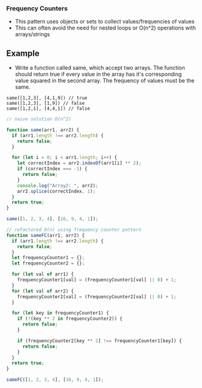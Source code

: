 ### Frequency Counters

- This pattern uses objects or sets to collect values/frequencies of values
- This can often avoid the need for nested loops or O(n^2) operations with arrays/strings

## Example

- Write a function called same, which accept two arrays. The function should return true if every value in the array has it's corresponding value squared in the second array. The frequency of values must be the same.

```
same([1,2,3], [4,1,9]) // true
same([1,2,3], [1,9]) // false
same([1,2,1], [4,4,1]) // false
```

```js
// naive solution O(n^2)

function same(arr1, arr2) {
  if (arr1.length !== arr2.length) {
    return false;
  }

  for (let i = 0; i < arr1.length; i++) {
    let correctIndex = arr2.indexOf(arr1[i] ** 2);
    if (correctIndex === -1) {
      return false;
    }
    console.log("Array2: ", arr2);
    arr2.splice(correctIndex, 1);
  }
  return true;
}

same([1, 2, 3, 4], [16, 9, 4, 1]);

// refactored O(n) using frequency counter pattern
function sameFC(arr1, arr2) {
  if (arr1.length !== arr2.length) {
    return false;
  }
  let frequencyCounter1 = {};
  let frequencyCounter2 = {};

  for (let val of arr1) {
    frequencyCounter1[val] = (frequencyCounter1[val] || 0) + 1;
  }
  for (let val of arr2) {
    frequencyCounter2[val] = (frequencyCounter2[val] || 0) + 1;
  }

  for (let key in frequencyCounter1) {
    if (!(key ** 2 in frequencyCounter2)) {
      return false;
    }

    if (frequencyCounter2[key ** 2] !== frequencyCounter1[key]) {
      return false;
    }
  }
  return true;
}

sameFC([1, 2, 3, 4], [16, 9, 4, 1]);
```
